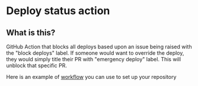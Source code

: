 # Deploy status action

## What is this?
GitHub Action that blocks all deploys based upon an issue being raised with the "block deploys" label. If someone would want to override the deploy, they would simply title their PR with "emergency deploy" label. This will unblock that specific PR.

Here is an example of [workflow](https://github.com/simplybusiness/deploy-status-action/blob/master/example/workflows/deploy_action.yml) you can use to set up your repository

